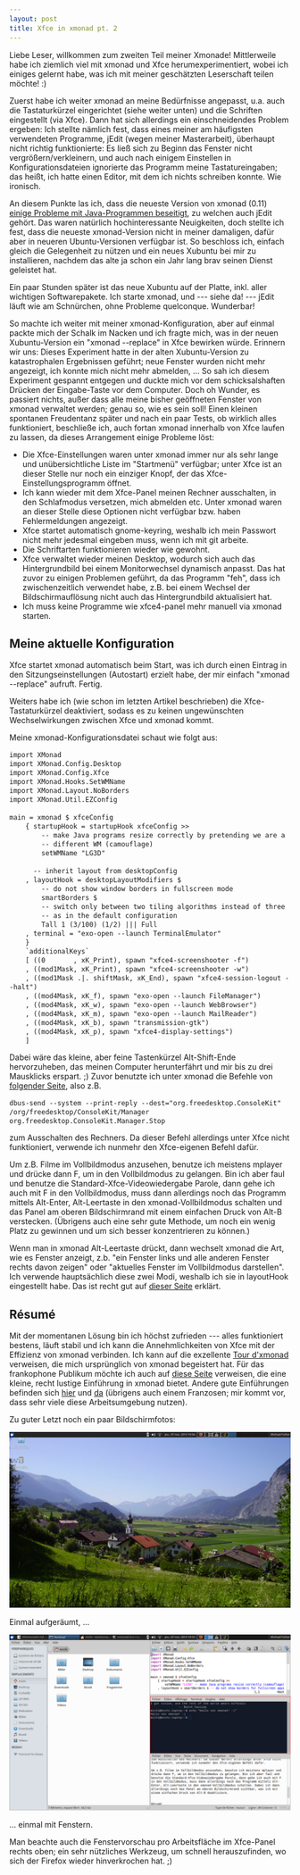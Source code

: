 ```yaml
---
layout: post
title: Xfce in xmonad pt. 2
---
```


Liebe Leser, willkommen zum zweiten Teil meiner Xmonade! Mittlerweile habe ich ziemlich viel mit xmonad und Xfce herumexperimentiert, wobei ich einiges gelernt habe, was ich mit meiner geschätzten Leserschaft teilen möchte! :)

Zuerst habe ich weiter xmonad an meine Bedürfnisse angepasst, u.a. auch die Tastaturkürzel eingerichtet (siehe weiter unten) und die Schriften eingestellt (via Xfce). Dann hat sich allerdings ein einschneidendes Problem ergeben: Ich stellte nämlich fest, dass eines meiner am häufigsten verwendeten Programme, jEdit (wegen meiner Masterarbeit), überhaupt nicht richtig funktionierte: Es ließ sich zu Beginn das Fenster nicht vergrößern/verkleinern, und auch nach einigem Einstellen in Konfigurationsdateien ignorierte das Programm meine Tastatureingaben; das heißt, ich hatte einen Editor, mit dem ich nichts schreiben konnte. Wie ironisch.

An diesem Punkte las ich, dass die neueste Version von xmonad (0.11) [einige Probleme mit Java-Programmen beseitigt](http://www.haskell.org/haskellwiki/Xmonad/Notable_changes_since_0.10), zu welchen auch jEdit gehört. Das waren natürlich hochinteressante Neuigkeiten, doch stellte ich fest, dass die neueste xmonad-Version nicht in meiner damaligen, dafür aber in neueren Ubuntu-Versionen verfügbar ist. So beschloss ich, einfach gleich die Gelegenheit zu nützen und ein neues Xubuntu bei mir zu installieren, nachdem das alte ja schon ein Jahr lang brav seinen Dienst geleistet hat.

Ein paar Stunden später ist das neue Xubuntu auf der Platte, inkl. aller wichtigen Softwarepakete. Ich starte xmonad, und --- siehe da! --- jEdit läuft wie am Schnürchen, ohne Probleme quelconque. Wunderbar!

So machte ich weiter mit meiner xmonad-Konfiguration, aber auf einmal packte mich der Schalk im Nacken und ich fragte mich, was in der neuen Xubuntu-Version ein "xmonad --replace" in Xfce bewirken würde. Erinnern wir uns: Dieses Experiment hatte in der alten Xubuntu-Version zu katastrophalen Ergebnissen geführt; neue Fenster wurden nicht mehr angezeigt, ich konnte mich nicht mehr abmelden, ... So sah ich diesem Experiment gespannt entgegen und duckte mich vor dem schicksalshaften Drücken der Eingabe-Taste vor dem Computer. Doch oh Wunder, es passiert nichts, außer dass alle meine bisher geöffneten Fenster von xmonad verwaltet werden; genau so, wie es sein soll! Einen kleinen spontanen Freudentanz später und nach ein paar Tests, ob wirklich alles funktioniert, beschließe ich, auch fortan xmonad innerhalb von Xfce laufen zu lassen, da dieses Arrangement einige Probleme löst:
- Die Xfce-Einstellungen waren unter xmonad immer nur als sehr lange und unübersichtliche Liste im "Startmenü" verfügbar; unter Xfce ist an dieser Stelle nur noch ein einziger Knopf, der das Xfce-Einstellungsprogramm öffnet.
- Ich kann wieder mit dem Xfce-Panel meinen Rechner ausschalten, in den Schlafmodus versetzen, mich abmelden etc. Unter xmonad waren an dieser Stelle diese Optionen nicht verfügbar bzw. haben Fehlermeldungen angezeigt.
- Xfce startet automatisch gnome-keyring, weshalb ich mein Passwort nicht mehr jedesmal eingeben muss, wenn ich mit git arbeite.
- Die Schriftarten funktionieren wieder wie gewohnt.
- Xfce verwaltet wieder meinen Desktop, wodurch sich auch das Hintergrundbild bei einem Monitorwechsel dynamisch anpasst. Das hat zuvor zu einigen Problemen geführt, da das Programm "feh", dass ich zwischenzeitlich verwendet habe, z.B. bei einem Wechsel der Bildschirmauflösung nicht auch das Hintergrundbild aktualisiert hat.
- Ich muss keine Programme wie xfce4-panel mehr manuell via xmonad starten.


Meine aktuelle Konfiguration
----------------------------

Xfce startet xmonad automatisch beim Start, was ich durch einen Eintrag in den Sitzungseinstellungen (Autostart) erzielt habe, der mir einfach "xmonad --replace" aufruft. Fertig.

Weiters habe ich (wie schon im letzten Artikel beschrieben) die Xfce-Tastaturkürzel deaktiviert, sodass es zu keinen ungewünschten Wechselwirkungen zwischen Xfce und xmonad kommt.

Meine xmonad-Konfigurationsdatei schaut wie folgt aus:

	import XMonad
	import XMonad.Config.Desktop
	import XMonad.Config.Xfce
	import XMonad.Hooks.SetWMName
	import XMonad.Layout.NoBorders
	import XMonad.Util.EZConfig

	main = xmonad $ xfceConfig
		{ startupHook = startupHook xfceConfig >>
		    -- make Java programs resize correctly by pretending we are a
		    -- different WM (camouflage)
		    setWMName "LG3D"

		  -- inherit layout from desktopConfig
		, layoutHook = desktopLayoutModifiers $
		    -- do not show window borders in fullscreen mode
		    smartBorders $
		    -- switch only between two tiling algorithms instead of three
		    -- as in the default configuration
		    Tall 1 (3/100) (1/2) ||| Full
		, terminal = "exo-open --launch TerminalEmulator"
		}
		`additionalKeys`
		[ ((0       , xK_Print), spawn "xfce4-screenshooter -f")
		, ((mod1Mask, xK_Print), spawn "xfce4-screenshooter -w")
		, ((mod1Mask .|. shiftMask, xK_End), spawn "xfce4-session-logout --halt")
		, ((mod4Mask, xK_f), spawn "exo-open --launch FileManager")
		, ((mod4Mask, xK_w), spawn "exo-open --launch WebBrowser")
		, ((mod4Mask, xK_m), spawn "exo-open --launch MailReader")
		, ((mod4Mask, xK_b), spawn "transmission-gtk")
		, ((mod4Mask, xK_p), spawn "xfce4-display-settings")
		]



Dabei wäre das kleine, aber feine Tastenkürzel Alt-Shift-Ende hervorzuheben, das meinen Computer herunterfährt und mir bis zu drei Mausklicks erspart. ;) Zuvor benutzte ich unter xmonad die Befehle von [folgender Seite](https://bbs.archlinux.org/viewtopic.php?id=127962), also z.B.

	dbus-send --system --print-reply --dest="org.freedesktop.ConsoleKit" /org/freedesktop/ConsoleKit/Manager org.freedesktop.ConsoleKit.Manager.Stop

zum Ausschalten des Rechners. Da dieser Befehl allerdings unter Xfce nicht funktioniert, verwende ich nunmehr den Xfce-eigenen Befehl dafür.

Um z.B. Filme im Vollbildmodus anzusehen, benutze ich meistens mplayer und drücke dann F, um in den Vollbildmodus zu gelangen. Bin ich aber faul und benutze die Standard-Xfce-Videowiedergabe Parole, dann gehe ich auch mit F in den Vollbildmodus, muss dann allerdings noch das Programm mittels Alt-Enter, Alt-Leertaste in den xmonad-Vollbildmodus schalten und das Panel am oberen Bildschirmrand mit einem einfachen Druck von Alt-B verstecken. (Übrigens auch eine sehr gute Methode, um noch ein wenig Platz zu gewinnen und um sich besser konzentrieren zu können.)

Wenn man in xmonad Alt-Leertaste drückt, dann wechselt xmonad die Art, wie es Fenster anzeigt, z.b. "ein Fenster links und alle anderen Fenster rechts davon zeigen" oder "aktuelles Fenster im Vollbildmodus darstellen". Ich verwende hauptsächlich diese zwei Modi, weshalb ich sie in layoutHook eingestellt habe. Das ist recht gut auf [dieser Seite](http://xmonad.org/xmonad-docs/xmonad-contrib/XMonad-Config-Desktop.html) erklärt.


Résumé
------

Mit der momentanen Lösung bin ich höchst zufrieden --- alles funktioniert bestens, läuft stabil und ich kann die Annehmlichkeiten von Xfce mit der Effizienz von xmonad verbinden. Ich kann auf die exzellente [Tour d'xmonad][Tour] verweisen, die mich ursprünglich von xmonad begeistert hat. Für das frankophone Publikum möchte ich auch auf [diese Seite](http://blog.fedora-fr.org/metal3d/post/Xmonad,-le-bureau-productif-orient%C3%A9-terminal) verweisen, die eine kleine, recht lustige Einführung in xmonad bietet. Andere gute Einführungen befinden sich [hier](http://www.nepherte.be/step-by-step-configuration-of-xmonad/) und [da](http://www.linuxandlife.com/2011/11/how-to-configure-xmonad-arch-linux.html) (übrigens auch einem Franzosen; mir kommt vor, dass sehr viele diese Arbeitsumgebung nutzen).

Zu guter Letzt noch ein paar Bildschirmfotos:

<div class="img-container">
  <img src="/media/2013-11-08-xfce-in-xmonad-pt-2/clean.png" />
    
  <p>Einmal aufgeräumt, ...</p>
</div>

<div class="img-container">
  <img src="/media/2013-11-08-xfce-in-xmonad-pt-2/messy.png" />
    
  <p>... einmal mit Fenstern.</p>
</div>

Man beachte auch die Fenstervorschau pro Arbeitsfläche im Xfce-Panel rechts oben; ein sehr nützliches Werkzeug, um schnell herauszufinden, wo sich der Firefox wieder hinverkrochen hat. ;)


[Tour]: http://xmonad.org/tour.html
